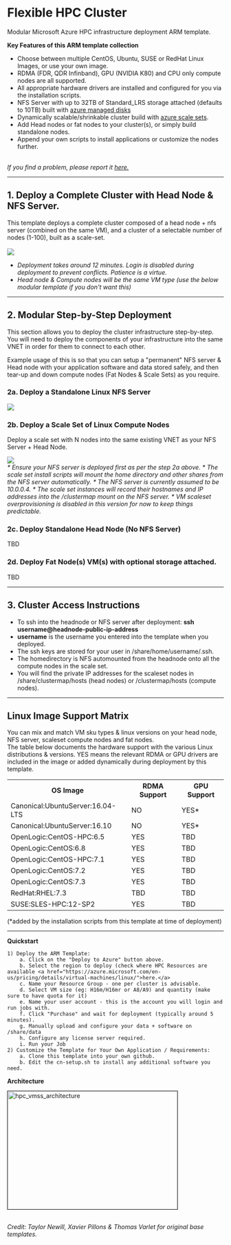 # Flexible HPC Cluster

Modular Microsoft Azure HPC infrastructure deployment ARM template.

<b>Key Features of this ARM template collection</b>
* Choose between multiple CentOS, Ubuntu, SUSE or RedHat Linux Images, or use your own image.
* RDMA (FDR, QDR Infinband), GPU (NVIDIA K80) and CPU only compute nodes are all supported. 
* All appropriate hardware drivers are installed and configured for you via the installation scripts. 
* NFS Server with up to 32TB of Standard_LRS storage attached (defaults to 10TB) built with <a href="https://azure.microsoft.com/en-us/services/managed-disks/">azure managed disks</a>
* Dynamically scalable/shrinkable cluster build with <a href="https://azure.microsoft.com/en-us/services/virtual-machine-scale-sets/">azure scale sets</a>.
* Add Head nodes or fat nodes to your cluster(s), or simply build standalone nodes.
* Append your own scripts to install applications or customize the nodes further. 
<br><br>
<i>
If you find a problem, please report it <a href="https://github.com/mkiernan/FlexHPC/issues/new">here.</a>
</i>

***
## 1. Deploy a Complete Cluster with Head Node & NFS Server. 
This template deploys a complete cluster composed of a head node + nfs server (combined on the same VM), and a cluster of a selectable number of nodes (1-100), built as a scale-set. 
<br><br>
<a href="https://portal.azure.com/#create/Microsoft.Template/uri/https%3A%2F%2Fraw.githubusercontent.com%2Fmkiernan%2FFlexHPC%2Fmaster%2Fazuredeploy.json" target="_blank">
    <img src="http://azuredeploy.net/deploybutton.png"/>
</a>
<br>
<i>
* Deployment takes around 12 minutes. Login is disabled during deployment to prevent conflicts. Patience is a virtue. 
* Head node & Compute nodes will be the same VM type (use the below modular template if you don't want this)
</i>

***

## 2. Modular Step-by-Step Deployment 
This section allows you to deploy the cluster infrastructure step-by-step. You will need to deploy the components of your infrastructure into the same VNET in order for them to connect to each other. 

Example usage of this is so that you can setup a "permanent" NFS server & Head node with your application software and data stored safely, and then tear-up and down compute nodes (Fat Nodes & Scale Sets) as you require. 
### 2a. Deploy a Standalone Linux NFS Server
<a href="https://portal.azure.com/#create/Microsoft.Template/uri/https%3A%2F%2Fraw.githubusercontent.com%2Fmkiernan%2FFlexHPC%2Fmaster%2Fnfsserver.json" target="_blank">
    <img src="http://azuredeploy.net/deploybutton.png"/>
</a>

### 2b. Deploy a Scale Set of Linux Compute Nodes

Deploy a scale set with N nodes into the same existing VNET as your NFS Server + Head Node. 
<br>

<a href="https://portal.azure.com/#create/Microsoft.Template/uri/https%3A%2F%2Fraw.githubusercontent.com%2Fmkiernan%2FFlexHPC%2Fmaster%2Fscaleset.json" target="_blank">
    <img src="http://azuredeploy.net/deploybutton.png"/>
</a>
<br>

<i>
* Ensure your NFS server is deployed first as per the step 2a above. 
* The scale set install scripts will mount the home directory and other shares from the NFS server automatically. 
* The NFS server is currently assumed to be 10.0.0.4. 
* The scale set instances will record their hostnames and IP addresses into the /clustermap mount on the NFS server.
* VM scaleset overprovisioning is disabled in this version for now to keep things predictable. 
</i>

### 2c. Deploy Standalone Head Node (No NFS Server)
TBD

### 2d. Deploy Fat Node(s) VM(s) with optional storage attached. 
TBD

***

## 3. Cluster Access Instructions

* To ssh into the headnode or NFS server after deployment: **ssh username@headnode-public-ip-address**
* **username** is the username you entered into the template when you deployed. 
* The ssh keys are stored for your user in /share/home/username/.ssh. 
* The homedirectory is NFS automounted from the headnode onto all the compute nodes in the scale set.
* You will  find the private IP addresses for the scaleset nodes in /share/clustermap/hosts (head nodes) or /clustermap/hosts (compute nodes).

***

## Linux Image Support Matrix

You can mix and match VM sku types & linux versions on your head node, NFS server, scaleset compute nodes and fat nodes. 
<br>
The table below documents the hardware support with the various Linux distributions & versions. YES means the relevant RDMA or GPU drivers are included in the image or added dynamically during deployment by this template.
<br>
<table>
	<tr>
	<th>OS Image</th>
	<th>RDMA Support</th>
	<th>GPU Support</th>
	</tr>
	<tr><td>Canonical:UbuntuServer:16.04-LTS</td><td>NO</td><td>YES*</td></tr>
	<tr><td>Canonical:UbuntuServer:16.10</td><td>NO</td><td>YES*</td></tr>
	<tr><td>OpenLogic:CentOS-HPC:6.5</td><td>YES</td><td>TBD</td></tr>
	<tr><td>OpenLogic:CentOS:6.8</td><td>YES</td><td>TBD</td></tr>
	<tr><td>OpenLogic:CentOS-HPC:7.1</td><td>YES</td><td>TBD</td></tr>
	<tr><td>OpenLogic:CentOS:7.2</td><td>YES</td><td>TBD</td></tr>
	<tr><td>OpenLogic:CentOS:7.3</td><td>YES</td><td>TBD</td></tr>
	<tr><td>RedHat:RHEL:7.3</td><td>TBD</td><td>TBD</td></tr>
	<tr><td>SUSE:SLES-HPC:12-SP2</td><td>YES</td><td>TBD</td></tr>
</table>

(*added by the installation scripts from this template at time of deployment)

***

<b>Quickstart</b>

	1) Deploy the ARM Template: 
		a. Click on the "Deploy to Azure" button above.
		b. Select the region to deploy (check where HPC Resources are available <a href="https://azure.microsoft.com/en-us/pricing/details/virtual-machines/linux/">here.</a>
		c. Name your Resource Group - one per cluster is advisable. 
		d. Select VM size (eg: H16m/H16mr or A8/A9) and quantity (make sure to have quota for it)
		e. Name your user account - this is the account you will login and run jobs with.
		f. Click "Purchase" and wait for deployment (typically around 5 minutes). 
		g. Manually upload and configure your data + software on /share/data 
		h. Configure any license server required. 
		i. Run your Job
	2) Customize the Template for Your Own Application / Requirements:
		a. Clone this template into your own github. 
		b. Edit the cn-setup.sh to install any additional software you need. 

<b>Architecture</b>

<img src="https://github.com/tanewill/5clickTemplates/blob/master/images/hpc_vmss_architecture.png"  align="middle" width="395" height="274"  alt="hpc_vmss_architecture" border="1"/> <br></br>




<i>Credit: Taylor Newill, Xavier Pillons & Thomas Varlet for original base templates.</i>

